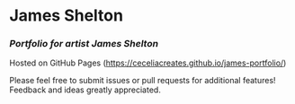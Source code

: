 # James Shelton
### *Portfolio for artist James Shelton*

Hosted on GitHub Pages (https://ceceliacreates.github.io/james-portfolio/)

Please feel free to submit issues or pull requests for additional features! Feedback and ideas greatly appreciated.
